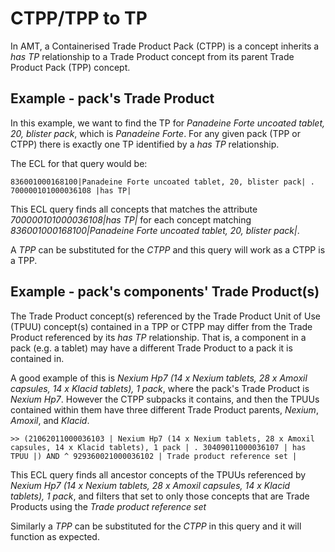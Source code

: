 # CTPP/TPP to TP
In AMT, a Containerised Trade Product Pack (CTPP) is a concept inherits a _has TP_ relationship to a Trade Product concept from its parent Trade Product Pack (TPP) concept.

## Example - pack's Trade Product
In this example, we want to find the TP for _Panadeine Forte uncoated tablet, 20, blister pack_, which is _Panadeine Forte_. For any given pack (TPP or CTPP) there is exactly one TP identified by a _has TP_ relationship.

The ECL for that query would be:

```
836001000168100|Panadeine Forte uncoated tablet, 20, blister pack| . 700000101000036108 |has TP|
```
This ECL query finds all concepts that matches the attribute _700000101000036108|has TP|_ for each concept matching _836001000168100|Panadeine Forte uncoated tablet, 20, blister pack|_.

A _TPP_ can be substituted for the _CTPP_ and this query will work as a CTPP is a TPP.

## Example - pack's components' Trade Product(s)
The Trade Product concept(s) referenced by the Trade Product Unit of Use (TPUU) concept(s) contained in a TPP or CTPP may differ from the Trade Product referenced by its _has TP_ relationship. That is, a component in a pack (e.g. a tablet) may have a different Trade Product to a pack it is contained in.

A good example of this is _Nexium Hp7 (14 x Nexium tablets, 28 x Amoxil capsules, 14 x Klacid tablets), 1 pack_, where the pack's Trade Product is _Nexium Hp7_. However the CTPP subpacks it contains, and then the TPUUs contained within them have three different Trade Product parents, _Nexium_, _Amoxil_, and _Klacid_.

```
>> (21062011000036103 | Nexium Hp7 (14 x Nexium tablets, 28 x Amoxil capsules, 14 x Klacid tablets), 1 pack | . 30409011000036107 | has TPUU |) AND ^ 929360021000036102 | Trade product reference set |
```
This ECL query finds all ancestor concepts of the TPUUs referenced by _Nexium Hp7 (14 x Nexium tablets, 28 x Amoxil capsules, 14 x Klacid tablets), 1 pack_, and filters that set to only those concepts that are Trade Products using the _Trade product reference set_

Similarly a _TPP_ can be substituted for the _CTPP_ in this query and it will function as expected.
